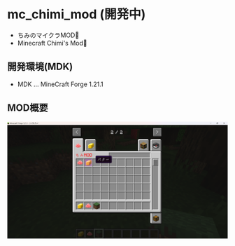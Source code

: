 # mc_chimi_mod (開発中)
- ちみのマイクラMOD🥳
- Minecraft Chimi's Mod🥳

## 開発環境(MDK)
 - MDK ... MineCraft Forge 1.21.1

## MOD概要
![mod](doc/mod_tab.png)

 <!-- ![mod_read_img](doc/mod_read.png) -->
